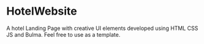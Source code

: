 # HotelWebsite

A hotel Landing Page with creative UI elements developed using HTML CSS JS and Bulma.
Feel free to use as a template.

